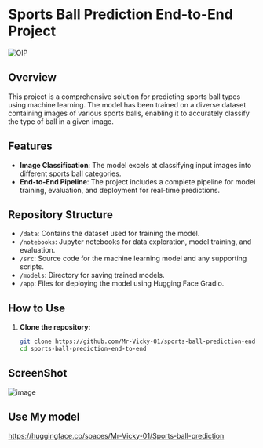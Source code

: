 # Sports Ball Prediction End-to-End Project

![OIP](https://github.com/Mr-Vicky-01/Deplyment-Deep-learining/assets/143078285/8b89baf8-b595-4319-8764-ea0b8d8568dc)

## Overview

This project is a comprehensive solution for predicting sports ball types using machine learning. The model has been trained on a diverse dataset containing images of various sports balls, enabling it to accurately classify the type of ball in a given image.

## Features

- **Image Classification**: The model excels at classifying input images into different sports ball categories.
- **End-to-End Pipeline**: The project includes a complete pipeline for model training, evaluation, and deployment for real-time predictions.

## Repository Structure

- `/data`: Contains the dataset used for training the model.
- `/notebooks`: Jupyter notebooks for data exploration, model training, and evaluation.
- `/src`: Source code for the machine learning model and any supporting scripts.
- `/models`: Directory for saving trained models.
- `/app`: Files for deploying the model using Hugging Face Gradio.

## How to Use

1. **Clone the repository:**

   ```bash
   git clone https://github.com/Mr-Vicky-01/sports-ball-prediction-end-to-end.git
   cd sports-ball-prediction-end-to-end

## ScreenShot

![image](https://github.com/Mr-Vicky-01/Deplyment-Deep-learining/assets/143078285/bc208cd9-82af-4274-ad36-ce94c0563297)

## Use My model

https://huggingface.co/spaces/Mr-Vicky-01/Sports-ball-prediction
